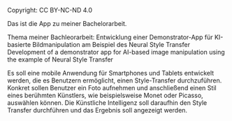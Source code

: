 Copyright: CC BY-NC-ND 4.0

Das ist die App zu meiner Bachelorarbeit.

Thema meiner Bachleorarbeit: Entwicklung einer Demonstrator-App für KI-basierte Bildmanipulation am Beispiel des Neural Style Transfer
                            Development of a demonstrator app for AI-based image manipulation using the example of Neural Style Transfer

Es soll eine mobile Anwendung für Smartphones und Tablets entwickelt werden, die es Benutzern ermöglicht, einen Style-Transfer durchzuführen. Konkret sollen Benutzer ein Foto aufnehmen und anschließend einen Stil eines berühmten Künstlers, wie beispielsweise Monet oder Picasso, auswählen können. Die Künstliche Intelligenz soll daraufhin den Style Transfer durchführen und das Ergebnis soll angezeigt werden.
